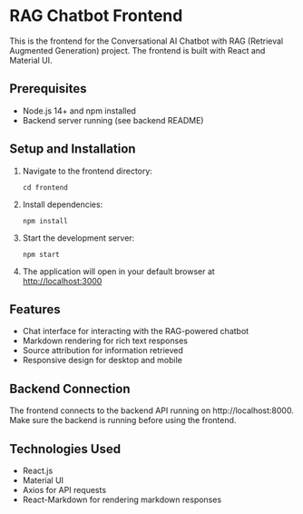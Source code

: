 # RAG Chatbot Frontend

This is the frontend for the Conversational AI Chatbot with RAG (Retrieval Augmented Generation) project. The frontend is built with React and Material UI.

## Prerequisites

- Node.js 14+ and npm installed
- Backend server running (see backend README)

## Setup and Installation

1. Navigate to the frontend directory:
   ```
   cd frontend
   ```

2. Install dependencies:
   ```
   npm install
   ```

3. Start the development server:
   ```
   npm start
   ```

4. The application will open in your default browser at [http://localhost:3000](http://localhost:3000)

## Features

- Chat interface for interacting with the RAG-powered chatbot
- Markdown rendering for rich text responses
- Source attribution for information retrieved
- Responsive design for desktop and mobile

## Backend Connection

The frontend connects to the backend API running on http://localhost:8000. Make sure the backend is running before using the frontend.

## Technologies Used

- React.js
- Material UI
- Axios for API requests
- React-Markdown for rendering markdown responses 